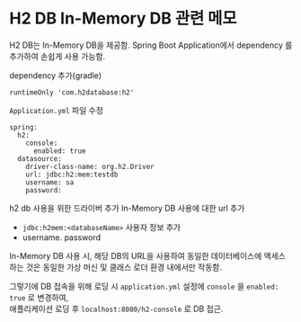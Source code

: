 # H2 DB In-Memory DB 관련 메모
H2 DB는 In-Memory DB을 제공함.
Spring Boot Application에서 dependency 를 추가하여 손쉽게 사용 가능함.

dependency 추가(gradle)
```
runtimeOnly 'com.h2database:h2'
```

`Application.yml` 파일 수정
```
spring:
  h2:
    console:
      enabled: true
  datasource:
    driver-class-name: org.h2.Driver
    url: jdbc:h2:mem:testdb
    username: sa
    password:
```
h2 db 사용을 위한 드라이버 추가
In-Memory DB 사용에 대한 url 추가
- `jdbc:h2mem:<databaseName>`
사용자 정보 추가
- username. password

In-Memory DB 사용 시, 해당 DB의 URL을 사용하여 동일한 데이터베이스에 액세스하는 것은 동일한 가상 머신 및 클래스 로더 환경 내에서만 작동함.

그렇기에 DB 접속을 위해 로딩 시 `application.yml` 설정에 `console` 을 `enabled: true` 로 변경하여,  
애플리케이션 로딩 후 `localhost:8080/h2-console` 로 DB 접근.
